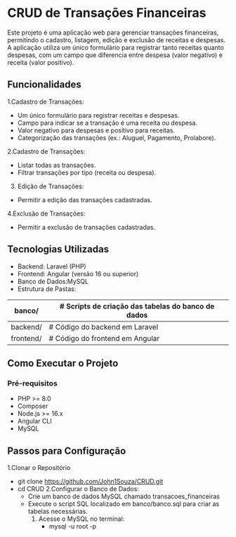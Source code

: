 # CRUD de Transações Financeiras
Este projeto é uma aplicação web para gerenciar transações financeiras, permitindo o cadastro, listagem, edição e exclusão de receitas e despesas. A aplicação utiliza um único formulário para registrar tanto receitas quanto despesas, com um campo que diferencia entre despesa (valor negativo) e receita (valor positivo).

## Funcionalidades
1.Cadastro de Transações:
  - Um único formulário para registrar receitas e despesas.
  - Campo para indicar se a transação é uma receita ou despesa.
  - Valor negativo para despesas e positivo para receitas.
  - Categorização das transações (ex.: Aluguel, Pagamento, Prolabore).

2.Cadastro de Transações:
  - Listar todas as transações.
  - Filtrar transações por tipo (receita ou despesa).

3. Edição de Transações:
  - Permitir a edição das transações cadastradas.

4.Exclusão de Transações:
  - Permitir a exclusão de transações cadastradas.

## Tecnologias Utilizadas
  - Backend: Laravel (PHP)
  - Frontend: Angular (versão 16 ou superior)
  - Banco de Dados:MySQL
  - Estrutura de Pastas:

  | banco/         |# Scripts de criação das tabelas do banco de dados |
  |----------------|---------------------------------------------------|
  |backend/        |# Código do backend em Laravel |
  |frontend/       |# Código do frontend em Angular |

## Como Executar o Projeto
### Pré-requisitos
  - PHP >= 8.0
  - Composer
  - Node.js >= 16.x
  - Angular CLI
  - MySQL

## Passos para Configuração
  1.Clonar o Repositório
  - git clone https://github.com/John1Souza/CRUD.git
  - cd CRUD
  2.Configurar o Banco de Dados:
    - Crie um banco de dados MySQL chamado transacoes_financeiras
    - Execute o script SQL localizado em banco/banco.sql para criar as tabelas necessárias.
      1. Acesse o MySQL no terminal:
         - mysql -u root -p

